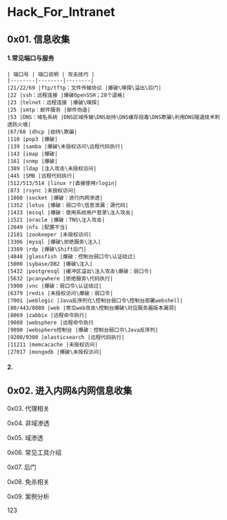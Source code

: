# Hack_For_Intranet
 0x01. 信息收集
 ----
#### 1.常见端口与服务

```
| 端口号 | 端口说明 | 攻击技巧 |
|--------|--------|--------|
|21/22/69 |ftp/tftp：文件传输协议 |爆破\嗅探\溢出\后门|
|22 |ssh：远程连接 |爆破OpenSSH；28个退格|
|23 |telnet：远程连接 |爆破\嗅探|
|25 |smtp：邮件服务 |邮件伪造|
|53	|DNS：域名系统 |DNS区域传输\DNS劫持\DNS缓存投毒\DNS欺骗\利用DNS隧道技术刺透防火墙|
|67/68 |dhcp |劫持\欺骗|
|110 |pop3 |爆破|
|139 |samba |爆破\未授权访问\远程代码执行|
|143 |imap |爆破|
|161 |snmp |爆破|
|389 |ldap |注入攻击\未授权访问|
|445 |SMB |远程代码执行|
|512/513/514 |linux r|直接使用rlogin|
|873 |rsync |未授权访问|
|1080 |socket |爆破：进行内网渗透|
|1352 |lotus |爆破：弱口令\信息泄漏：源代码|
|1433 |mssql |爆破：使用系统用户登录\注入攻击|
|1521 |oracle |爆破：TNS\注入攻击|
|2049 |nfs |配置不当|
|2181 |zookeeper |未授权访问|
|3306 |mysql |爆破\拒绝服务\注入|
|3389 |rdp |爆破\Shift后门|
|4848 |glassfish |爆破：控制台弱口令\认证绕过|
|5000 |sybase/DB2 |爆破\注入|
|5432 |postgresql |缓冲区溢出\注入攻击\爆破：弱口令|
|5632 |pcanywhere |拒绝服务\代码执行|
|5900 |vnc |爆破：弱口令\认证绕过|
|6379 |redis |未授权访问\爆破：弱口令|
|7001 |weblogic |Java反序列化\控制台弱口令\控制台部署webshell|
|80/443/8080 |web |常见web攻击\控制台爆破\对应服务器版本漏洞|
|8069 |zabbix |远程命令执行|
|9080 |websphere |远程命令执行
|9090 |websphere控制台 |爆破：控制台弱口令\Java反序列|
|9200/9300 |elasticsearch |远程代码执行|
|11211 |memcacache |未授权访问|
|27017 |mongodb |爆破\未授权访问|
```

#### 2.



0x02. 进入内网&内网信息收集
----
        
0x03. 代理相关

0x04. 非域渗透

0x05. 域渗透

0x06. 常见工具介绍

0x07. 后门

0x08. 免杀相关

0x09. 案例分析

123
    
